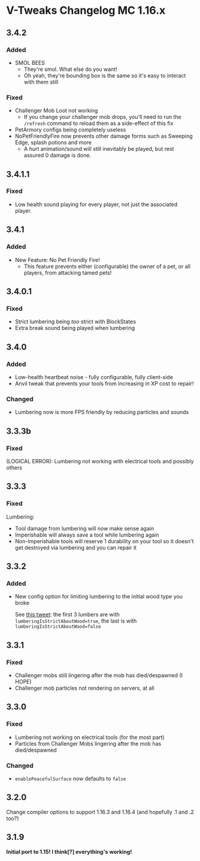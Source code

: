 # V-Tweaks Changelog MC 1.16.x

## 3.4.2

### Added

- SMOL BEES
    - They're smol. What else do you want!
    - Oh yeah, they're bounding box is the same so it's easy to interact with them still

### Fixed

- Challenger Mob Loot not working
    - If you change your challenger mob drops, you'll need to run the `/refresh` command to reload them as a side-effect of this fix
- PetArmory configs being completely useless
- NoPetFriendlyFire now prevents other damage forms such as Sweeping Edge, splash potions and more
    - A hurt animation/sound will still inevitably be played, but rest assured 0 damage is done.

## 3.4.1.1

### Fixed

- Low health sound playing for every player, not just the associated player.

## 3.4.1

### Added

- New Feature: No Pet Friendly Fire!
    - This feature prevents either (configurable) the owner of a pet, or all players, from attacking tamed pets!

## 3.4.0.1

### Fixed

- Strict lumbering being _too_ strict with BlockStates
- Extra break sound being played when lumbering

## 3.4.0

### Added

- Low-health heartbeat noise - fully configurable, fully client-side
- Anvil tweak that prevents your tools from increasing in XP cost to repair!

### Changed

- Lumbering now is more FPS friendly by reducing particles and sounds

## 3.3.3b

### Fixed

(LOGICAL ERROR): Lumbering not working with electrical tools and possibly others

## 3.3.3

### Fixed

Lumbering:
- Tool damage from lumbering will now make sense again
- Imperishable will always save a tool while lumbering again
- Non-imperishable tools will reserve 1 durability on your tool so it doesn't get destroyed via lumbering and you can repair it

## 3.3.2

### Added

- New config option for limiting lumbering to the initial wood type you broke
    
    See [this tweet](https://twitter.com/oitsjustjose/status/1344366952509284353): the first 3 lumbers are with `lumberingIsStrictAboutWood=true`, the last is with `lumberingIsStrictAboutWood=false`
    

## 3.3.1

### Fixed

- Challenger mobs still lingering after the mob has died/despawned (I HOPE)
- Challenger mob particles not rendering on servers, at all

## 3.3.0

### Fixed

- Lumbering not working on electrical tools (for the most part)
- Particles from Challenger Mobs lingering after the mob has died/despawned

### Changed

- `enablePeacefulSurface` now defaults to `false`

## 3.2.0

Change compiler options to support 1.16.3 and 1.16.4 (and hopefully .1 and .2 too?)

## 3.1.9

**Initial port to 1.15! I think[?] everything's working!**